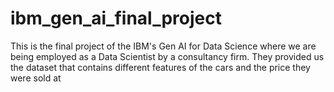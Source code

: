 # ibm_gen_ai_final_project
This is the final project of the IBM's Gen AI for Data Science where we are being employed as a Data Scientist by a consultancy firm. They provided us the dataset that contains different features of the cars and the price they were sold at
